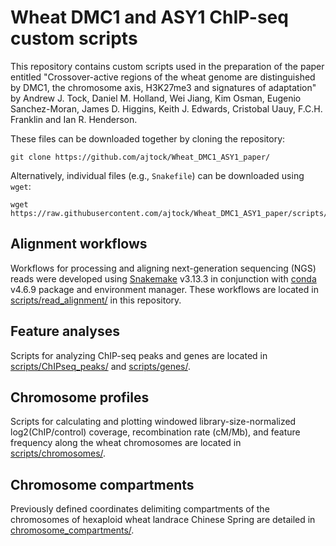 # Wheat DMC1 and ASY1 ChIP-seq custom scripts

This repository contains custom scripts used in the preparation of the paper entitled "Crossover-active regions of the wheat genome are distinguished by DMC1, the chromosome axis, H3K27me3 and signatures of adaptation" by Andrew J. Tock, Daniel M. Holland, Wei Jiang, Kim Osman, Eugenio Sanchez-Moran, James D. Higgins, Keith J. Edwards, Cristobal Uauy, F.C.H. Franklin and Ian R. Henderson.

These files can be downloaded together by cloning the repository:

```
git clone https://github.com/ajtock/Wheat_DMC1_ASY1_paper/
```

Alternatively, individual files (e.g., `Snakefile`) can be downloaded using `wget`:

```
wget https://raw.githubusercontent.com/ajtock/Wheat_DMC1_ASY1_paper/scripts/read_alignment/snakemake_ChIPseq_MNaseseq/Snakefile
```

## Alignment workflows

Workflows for processing and aligning next-generation sequencing (NGS) reads were developed using [Snakemake](https://snakemake.readthedocs.io/en/stable/) v3.13.3 in conjunction with [conda](https://conda.io/en/latest/) v4.6.9 package and environment manager.
These workflows are located in [scripts/read_alignment/](https://github.com/ajtock/Wheat_DMC1_ASY1_paper/tree/master/scripts/read_alignment) in this repository.

## Feature analyses

Scripts for analyzing ChIP-seq peaks and genes are located in [scripts/ChIPseq_peaks/](https://github.com/ajtock/Wheat_DMC1_ASY1_paper/tree/master/scripts/ChIPseq_peaks) and [scripts/genes/](https://github.com/ajtock/Wheat_DMC1_ASY1_paper/tree/master/scripts/genes).

## Chromosome profiles

Scripts for calculating and plotting windowed library-size-normalized log2(ChIP/control) coverage, recombination rate (cM/Mb), and feature frequency along the wheat chromosomes are located in [scripts/chromosomes/](https://github.com/ajtock/Wheat_DMC1_ASY1_paper/tree/master/scripts/chromosomes).

## Chromosome compartments

Previously defined coordinates delimiting compartments of the chromosomes of hexaploid wheat landrace Chinese Spring are detailed in [chromosome_compartments/](https://github.com/ajtock/Wheat_DMC1_ASY1_paper/tree/master/chromosome_compartments).

